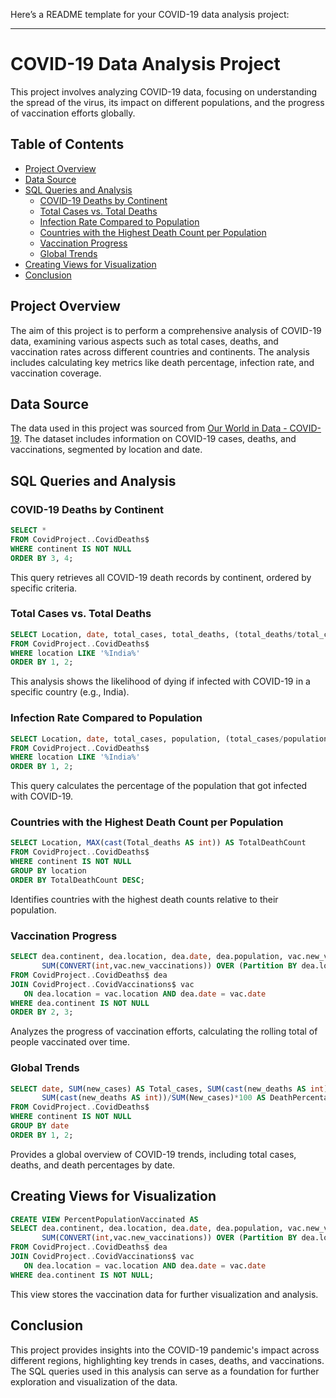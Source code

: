 Here’s a README template for your COVID-19 data analysis project:

---

# COVID-19 Data Analysis Project

This project involves analyzing COVID-19 data, focusing on understanding the spread of the virus, its impact on different populations, and the progress of vaccination efforts globally.

## Table of Contents

- [Project Overview](#project-overview)
- [Data Source](#data-source)
- [SQL Queries and Analysis](#sql-queries-and-analysis)
  - [COVID-19 Deaths by Continent](#covid-19-deaths-by-continent)
  - [Total Cases vs. Total Deaths](#total-cases-vs-total-deaths)
  - [Infection Rate Compared to Population](#infection-rate-compared-to-population)
  - [Countries with the Highest Death Count per Population](#countries-with-the-highest-death-count-per-population)
  - [Vaccination Progress](#vaccination-progress)
  - [Global Trends](#global-trends)
- [Creating Views for Visualization](#creating-views-for-visualization)
- [Conclusion](#conclusion)

## Project Overview

The aim of this project is to perform a comprehensive analysis of COVID-19 data, examining various aspects such as total cases, deaths, and vaccination rates across different countries and continents. The analysis includes calculating key metrics like death percentage, infection rate, and vaccination coverage.

## Data Source

The data used in this project was sourced from [Our World in Data - COVID-19](https://ourworldindata.org/covid-deaths). The dataset includes information on COVID-19 cases, deaths, and vaccinations, segmented by location and date.

## SQL Queries and Analysis

### COVID-19 Deaths by Continent
```sql
SELECT *
FROM CovidProject..CovidDeaths$
WHERE continent IS NOT NULL
ORDER BY 3, 4;
```
This query retrieves all COVID-19 death records by continent, ordered by specific criteria.

### Total Cases vs. Total Deaths
```sql
SELECT Location, date, total_cases, total_deaths, (total_deaths/total_cases)*100 AS DeathPercentage
FROM CovidProject..CovidDeaths$
WHERE location LIKE '%India%'
ORDER BY 1, 2;
```
This analysis shows the likelihood of dying if infected with COVID-19 in a specific country (e.g., India).

### Infection Rate Compared to Population
```sql
SELECT Location, date, total_cases, population, (total_cases/population)*100 AS PercentofPopulationInfected
FROM CovidProject..CovidDeaths$
WHERE location LIKE '%India%'
ORDER BY 1, 2;
```
This query calculates the percentage of the population that got infected with COVID-19.

### Countries with the Highest Death Count per Population
```sql
SELECT Location, MAX(cast(Total_deaths AS int)) AS TotalDeathCount
FROM CovidProject..CovidDeaths$
WHERE continent IS NOT NULL
GROUP BY location
ORDER BY TotalDeathCount DESC;
```
Identifies countries with the highest death counts relative to their population.

### Vaccination Progress
```sql
SELECT dea.continent, dea.location, dea.date, dea.population, vac.new_vaccinations, 
       SUM(CONVERT(int,vac.new_vaccinations)) OVER (Partition BY dea.location ORDER BY dea.date) AS RollingPeopleVaccinated
FROM CovidProject..CovidDeaths$ dea
JOIN CovidProject..CovidVaccinations$ vac
   ON dea.location = vac.location AND dea.date = vac.date
WHERE dea.continent IS NOT NULL
ORDER BY 2, 3;
```
Analyzes the progress of vaccination efforts, calculating the rolling total of people vaccinated over time.

### Global Trends
```sql
SELECT date, SUM(new_cases) AS Total_cases, SUM(cast(new_deaths AS int)) AS TotalDeaths, 
       SUM(cast(new_deaths AS int))/SUM(New_cases)*100 AS DeathPercentage
FROM CovidProject..CovidDeaths$
WHERE continent IS NOT NULL
GROUP BY date
ORDER BY 1, 2;
```
Provides a global overview of COVID-19 trends, including total cases, deaths, and death percentages by date.

## Creating Views for Visualization
```sql
CREATE VIEW PercentPopulationVaccinated AS
SELECT dea.continent, dea.location, dea.date, dea.population, vac.new_vaccinations, 
       SUM(CONVERT(int,vac.new_vaccinations)) OVER (Partition BY dea.location ORDER BY dea.date) AS RollingPeopleVaccinated
FROM CovidProject..CovidDeaths$ dea
JOIN CovidProject..CovidVaccinations$ vac
   ON dea.location = vac.location AND dea.date = vac.date
WHERE dea.continent IS NOT NULL;
```
This view stores the vaccination data for further visualization and analysis.

## Conclusion

This project provides insights into the COVID-19 pandemic's impact across different regions, highlighting key trends in cases, deaths, and vaccinations. The SQL queries used in this analysis can serve as a foundation for further exploration and visualization of the data.
